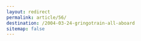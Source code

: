 ```yaml
---
layout: redirect
permalink: article/56/
destination: /2004-03-24-gringotrain-all-aboard
sitemap: false
---
```

